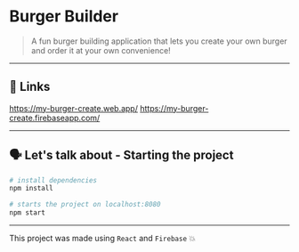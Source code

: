 # **Burger Builder**

> A fun burger building application that lets you create your own burger and order it at your own convenience! 

<hr>

## 🔗 **Links**

https://my-burger-create.web.app/
https://my-burger-create.firebaseapp.com/

<hr>

## 🗣 **Let's talk about - Starting the project**

``` bash
# install dependencies
npm install

# starts the project on localhost:8080
npm start
```

<hr>

This project was made using <code>React</code> and <code>Firebase</code> 💥
